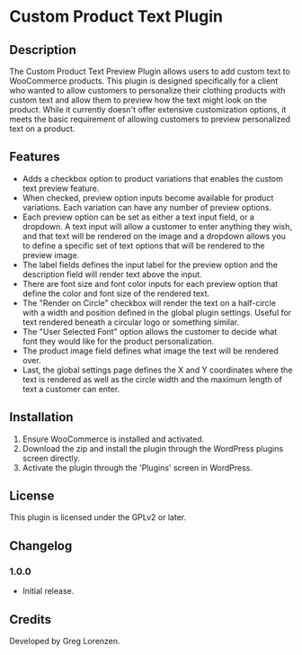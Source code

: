 # Custom Product Text Plugin

## Description

The Custom Product Text Preview Plugin allows users to add custom text to WooCommerce products. This plugin is designed specifically for a client who wanted to allow customers to personalize their clothing products with custom text and allow them to preview how the text might look on the product. While it currently doesn't offer extensive customization options, it meets the basic requirement of allowing customers to preview personalized text on a product.

## Features

- Adds a checkbox option to product variations that enables the custom text preview feature.
- When checked, preview option inputs become available for product variations. Each variation can have any number of preview options.
- Each preview option can be set as either a text input field, or a dropdown. A text input will allow a customer to enter anything they wish, and that text will be rendered on the image and a dropdown allows you to define a specific set of text options that will be rendered to the preview image.
- The label fields defines the input label for the preview option and the description field will render text above the input.
- There are font size and font color inputs for each preview option that define the color and font size of the rendered text.
- The "Render on Circle" checkbox will render the text on a half-circle with a width and position defined in the global plugin settings. Useful for text rendered beneath a circular logo or something similar.
- The "User Selected Font" option allows the customer to decide what font they would like for the product personalization.
- The product image field defines what image the text will be rendered over.
- Last, the global settings page defines the X and Y coordinates where the text is rendered as well as the circle width and the maximum length of text a customer can enter.

## Installation

1. Ensure WooCommerce is installed and activated.
2. Download the zip and install the plugin through the WordPress plugins screen directly.
3. Activate the plugin through the 'Plugins' screen in WordPress.

## License

This plugin is licensed under the GPLv2 or later.

## Changelog

### 1.0.0

- Initial release.

## Credits

Developed by Greg Lorenzen.
